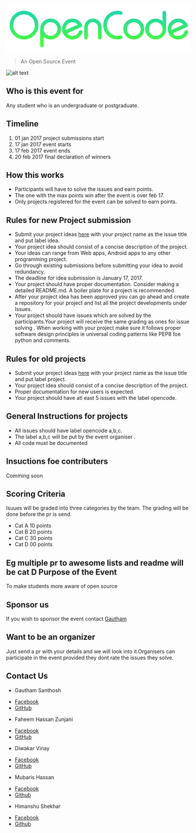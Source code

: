 
![alt text](Logo.png)

> An Open Source Event

![alt text](https://fossiiita.github.io/opencode/Poster.jpg)

Who is this event for
----
Any student who is an undergraduate or postgraduate.

Timeline 
--------
1. 01 jan 2017 project submissions start
2. 17 jan 2017 event starts
3. 17 feb 2017 event ends
4. 20 feb 2017 final declaration of winners

How this works 
-----------

* Participants will have to solve the issues and earn points. 
* The one with the max points win after the event is over feb 17.
* Only projects registered for the event can be solved to earn points. 


Rules for new Project submission
----------------

* Submit your project ideas [here](https://github.com/fossiiita/Projects/issues) with your project name as the issue title and put label idea.
* Your project idea should consist of a concise description of the project.
* Your ideas can range from Web apps, Android apps to any other programming project.
* Go through existing submissions before submitting your idea to avoid redundancy.
* The deadline for idea submission is January 17, 2017.
* Your project should have proper documentation. Consider making a detailed README.md. A boiler plate for a project is recommended.
* After your project idea has been approved you can go ahead and create a repository for your project and list all the project developments under Issues.
* Your project should have issues which are solved by the participants.Your project will receive the same grading as ones for issue solving . When working with your project make sure it follows proper software design principles ie universal coding patterns like PEP8 foe python and comments.


Rules for old projects
--

* Submit your project ideas [here](https://github.com/fossiiita/Projects/issues) with your project name as the issue title and put label project.
* Your project idea should consist of a concise description of the project.
* Proper documentation for new users is expected.
* Your project should have atl east 5 issues with the label opencode.

General Instructions for projects 
--------

* All issues should have label opencode a,b,c.
* The label a,b,c will be put by the event organiser .
* All code must be documented

Insuctions foe contributers 
----
Comming soon 

Scoring Criteria
----------------------

Isuues will be graded into three categories by the team. 
The grading will be done before the pr is send.

* Cat A 10 points
* Cat B 20 points
* Cat C 30 points
* Cat D 00 points

Eg multiple pr to awesome lists and readme will be cat D
Purpose of the Event
---------------------------
To make students more aware of open source

Sponsor us 
-------
If you wish to sponsor the event contact [Gautham](https://facebook.com/gauthamzz)

Want to be an organizer
------
Just send a pr with your details and we will look into it.Organisers can participate in the event provided they dont rate the issues they solve.

Contact Us
---------------------------
- Gautham Santhosh
 * [Facebook](https://facebook.com/gauthamzz)
 * [GitHub](https://github.com/gauthamzz)
- Faheem Hassan Zunjani
 * [Facebook](https://facebook.com/faheemzunjani)
 * [GitHub](https://github.com/faheemzunjani)
- Diwakar Vinay
 * [Facebook](https://facebook.com/magician03)
 * [GitHub](https://github.com/magician03)
- Mubaris Hassan
 * [Facebook](https://facebook.com/Mubaris.Hassan.7)
 * [Github](https://github.com/mubaris)
- Himanshu Shekhar
 * [Facebook](https://facebook.com/himanshushekharb16)
 * [Github](https://github.com/himanshub16)
